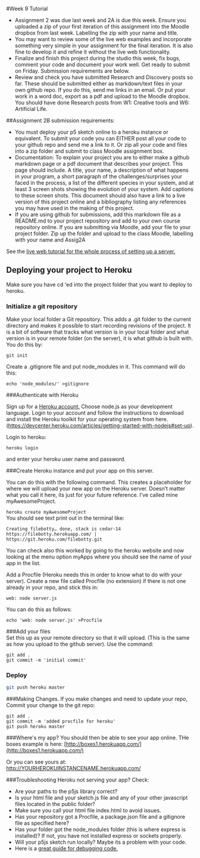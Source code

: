 #Week 9 Tutorial

* Assignment 2 was due last week and 2A is due this week. Ensure you uploaded a zip of your first iteration of this assignment into the Moodle dropbox from last week. Labelling the zip with your name and title.
* You may want to review some of the live web examples and incorporate something very simple in your assignment for the final iteration. It is also fine to develop it and refine it without the live web functionality.
* Finalize and finish this project during the studio this week, fix bugs, comment your code and document your work well. Get ready to submit on Friday. Submission requirements are below.
* Review and check you have submitted Research and Discovery posts so far. These should be submitted either as markdown/text files in your own github repo. If you do this, send me links in an email. Or put your work in a word doc, export as a pdf and upload to the Moodle dropbox. You should have done Research posts from W1: Creative tools and W6: Artificial Life.

##Assignment 2B submission requirements:
* You must deploy your p5 sketch online to a heroku instance or equivalent. To submit your code you can EITHER post all your code to your github repo and send me a link to it. Or zip all your code and files into a zip folder and submit to class Moodle assignment box.
* Documentation: To explain your project you are to either make a github markdown page or a pdf document that describes your project. This page should include. A title, your name, a description of what happens in your program, a short paragraph of the challenges/surprises your faced in the process, a list of the different species in your system, and at least 3 screen shots showing the evolution of your system. Add captions to these screen shots. This document should also have a link to a live version of this project online and a bibliography listing any references you may have used in the making of this project.
* If you are using github for submissions, add this markdown file as a README.md to your project repository and add to your own course repository online. If you are submitting via Moodle, add your file to your project folder. Zip up the folder and upload to the class Moodle, labelling with your name and Assig2A


See the [live web tutorial for the whole process of setting up a server.](https://github.com/tegacodes/Drawing-Seeing-Moving-with-Code/blob/gh-pages/code/9-websocket-p5-master/README.md)

## Deploying your project to Heroku

Make sure you have cd 'ed into the project folder that you want to deploy to heroku.
### Initialize a git repository

Make your local folder a Git repository. This adds a .git folder to the current directory and makes it possible to start recording revisions of the project. It is a bit of software that tracks what version is in your local folder and what version is in your remote folder (on the server), it is what github is built with. You do this by:

```
git init
```

Create a .gitignore file and put node_modules in it. This command will do this:

```
echo 'node_modules/' >gitignore
```


###Authenticate with Heroku

Sign up for a [Heroku account.](https://signup.heroku.com/www-header) Choose node.js as your development language. Login to your account and follow the instructions to download and install the Heroku toolkit for your operating system from here. (https://devcenter.heroku.com/articles/getting-started-with-nodejs#set-up).  

Login to heroku:  

```
heroku login
```

and enter your heroku user name and password.

###Create Heroku instance and put your app on this server.

You can do this with the following command. This creates a placeholder for where we will upload your new app on the Heroku server. Doesn’t matter what you call it here, its just for your future reference. I’ve called mine myAwesomeProject.

```heroku create myAwesomeProject```   
You should see text print out in the terminal like:    
```
Creating filebotty… done, stack is cedar-14
https://filebotty.herokuapp.com/ | https://git.heroku.com/filebotty.git
```

You can check also this worked by going to the heroku website and now looking at the menu option myApps where you should see the name of your app in the list.  

Add a Procfile (Heroku needs this in order to know what to do with your server). Create a new file called Procfile (no extension) if there is not one already in your repo, and stick this in:

```
web: node server.js
```
You can do this as follows:
```
echo 'web: node server.js' >Procfile
```

###Add your files  
Set this up as your remote directory so that it will upload.  (This is the same as how you upload to the github server). Use the command:
```
git add .
git commit -m 'initial commit'
```
### Deploy

```bash
git push heroku master
```

###Making Changes.
If you make changes and need to update your repo, Commit your change to the git repo:

```
git add .
git commit -m 'added procfile for heroku'
git push heroku master
```

###Where's my app?
You should then be able to see your app online. THe boxes example is here: [http://boxes1.herokuapp.com/](http://boxes1.herokuapp.com/)

Or you can see yours at:
http://YOURHEROKUINSTANCENAME.herokuapp.com/


###Troubleshooting
Heroku not serving your app?
Check:
* Are your paths to the p5js library correct? 
* Is your html file and your sketch.js file and any of your other javascript files located in the public folder?
* Make sure you call your html file index.html to avoid issues. 
* Has your repository got a Procfile, a package.json file and a gitignore file as specified here?
* Has your folder got the node_modules folder (this is where express is installed)? If not, you have not installed express or sockets properly.
* Will your p5js sketch run locally? Maybe its a problem with your code. 
* Here is a [great guide for debugging code.](http://p5js.org/tutorials/debugging/)
